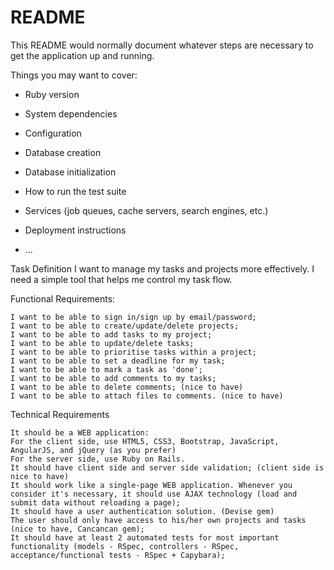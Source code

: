 # README

This README would normally document whatever steps are necessary to get the
application up and running.

Things you may want to cover:

* Ruby version

* System dependencies

* Configuration

* Database creation

* Database initialization

* How to run the test suite

* Services (job queues, cache servers, search engines, etc.)

* Deployment instructions

* ...

Task Definition
I want to manage my tasks and projects more effectively. I need a simple tool that helps me control my task flow.

Functional Requirements:

    I want to be able to sign in/sign up by email/password;
    I want to be able to create/update/delete projects;
    I want to be able to add tasks to my project;
    I want to be able to update/delete tasks;
    I want to be able to prioritise tasks within a project;
    I want to be able to set a deadline for my task;
    I want to be able to mark a task as 'done';
    I want to be able to add comments to my tasks;
    I want to be able to delete comments; (nice to have)
    I want to be able to attach files to comments. (nice to have)


Technical Requirements

    It should be a WEB application:
    For the client side, use HTML5, CSS3, Bootstrap, JavaScript, AngularJS, and jQuery (as you prefer)
    For the server side, use Ruby on Rails.
    It should have client side and server side validation; (client side is nice to have)
    It should work like a single-page WEB application. Whenever you consider it's necessary, it should use AJAX technology (load and submit data without reloading a page);
    It should have a user authentication solution. (Devise gem) 
    The user should only have access to his/her own projects and tasks (nice to have, Cancancan gem);
    It should have at least 2 automated tests for most important functionality (models - RSpec, controllers - RSpec, acceptance/functional tests - RSpec + Capybara);
